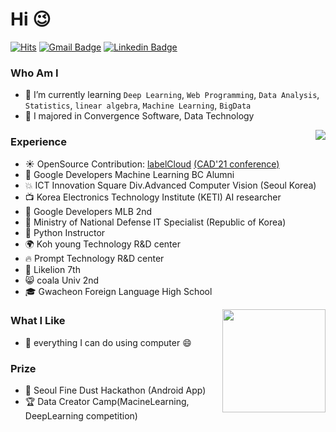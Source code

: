 # Hi 😉
[![Hits](https://hits.seeyoufarm.com/api/count/incr/badge.svg?url=https%3A%2F%2Fgithub.com%2FChoHyoungSeo&count_bg=%23EB8B10&title_bg=%23684327&icon=&icon_color=%23E7E7E7&title=VISIT&edge_flat=false)](https://github.com/chohyoungseo) 
[![Gmail Badge](https://img.shields.io/badge/Gmail-D14836?style=flat&logo=Gmail&logoColor=white)](mailto:whgudtj1200@gmail.com) 
[![Linkedin Badge](https://img.shields.io/badge/-LinkedIn-blue?style=flat-square&logo=Linkedin&logoColor=white&link=https://www.linkedin.com/in/hyoungseo-cho/)](https://www.linkedin.com/in/hyoungseo-cho/)
<!-- [![Instagram Badge](https://img.shields.io/badge/Instagram-9c38d1?style=flat&logo=Instagram&logoColor=white)](https://www.instagram.com/...)  -->
<!-- [![Naver Blog Badge](https://img.shields.io/badge/Daily%20Blog-1eb031?style=flat&logoColor=white)](https://blog.naver.com/...)  -->
<!-- [![Tistory Badge](https://img.shields.io/badge/Tech%20Blog-555263?style=flat&logoColor=white)](https://....tistory.com/) -->

  
### Who Am I

- 🌱 I’m currently learning `Deep Learning`, `Web Programming`, `Data Analysis`, `Statistics`, `linear algebra`, `Machine Learning`, `BigData`
- 🥇 I majored in Convergence Software, Data Technology

<img align='right' src="http://mazassumnida.wtf/api/v2/generate_badge?boj=whgudtj1200">

### Experience

- ☀️ OpenSource Contribution: [labelCloud](https://github.com/ch-sa/labelCloud) [(CAD'21 conference)](https://www.researchgate.net/publication/351543616_labelCloud_A_Lightweight_Domain-Independent_Labeling_Tool_for_3D_Object_Detection_in_Point_Clouds)
- 📌 Google Developers Machine Learning BC Alumni
- 💥 ICT Innovation Square Div.Advanced Computer Vision (Seoul Korea)
- 📺 Korea Electronics Technology Institute (KETI) AI researcher
- 👯 Google Developers MLB 2nd
- 🔫 Ministry of National Defense IT Specialist (Republic of Korea)
- 📝 Python Instructor
- 🌍 Koh young Technology R&D center
- 🔥 Prompt Technology R&D center
- :lion: Likelion 7th
- 😸 coala Univ 2nd
- 🎓 Gwacheon Foreign Language High School

<img align='right' src="https://github-readme-stats.vercel.app/api?username=chohyoungseo&count_private=True" height="165">

### What I Like

- 🍕 everything I can do using computer 😄


### Prize

 - 👑 Seoul Fine Dust Hackathon (Android App)
 - 🏆 Data Creator Camp(MacineLearning, DeepLearning competition)













<!-- 




<div align='center'>
  
  ### Hi there 👋
  [![Hits](https://hits.seeyoufarm.com/api/count/incr/badge.svg?url=https%3A%2F%2Fgithub.com%2FChoHyoungSeo&count_bg=%2335DFD3&title_bg=%23555555&icon=reactos.svg&icon_color=%23E7E7E7&title=hits&edge_flat=false)](https://hits.seeyoufarm.com)

</div>
<div align='left'>
  - 🔭 I’m currently working on Google Developers MLB / Korea Electronics Technology Institute(KETI) AI Researcher
        </br> Researcher, Instructor, certifications, projects etc.. ⚡
  
  - 📫 How to reach me: whgudtj1200@gmail.com
  - gudtj12@keti.re.kr

</div>
<img align='right' src="https://github-readme-stats.vercel.app/api?username=chohyoungseo&count_private=True" height="165">
<img align='right' src="http://mazassumnida.wtf/api/v2/generate_badge?boj=whgudtj1200">


<!-- <div align = 'right'>
  
  
<!--   ![Anurag's GitHub stats](https://github-readme-stats.vercel.app/api?username=ChoHyoungSeo&show_icons=true&theme=tokyonight&count_private=True) -->
  
  
</div>
<!--
**ChoHyoungSeo/ChoHyoungSeo** is a ✨ _special_ ✨ repository because its `README.md` (this file) appears on your GitHub profile.

Here are some ideas to get you started:

- 👯 I’m looking to collaborate on ...
- 🤔 I’m looking for help with ...
- 💬 Ask me about ...

- 😄 Pronouns: ...
